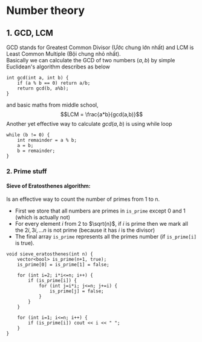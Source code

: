 # Number theory

## 1. GCD, LCM
GCD stands for Greatest Common Divisor (Ước chung lớn nhất) and LCM is Least Common Multiple (Bội chung nhỏ nhất).<br>
Basically we can calculate the GCD of two numbers $(a,b)$ by simple Euclidean's algorithm describes as below
```
int gcd(int a, int b) {
    if (a % b == 0) return a/b;
    return gcd(b, a%b);
}
``` 
and basic maths from middle school, $$LCM = \frac{a*b}{gcd(a,b)}$$
Another yet effective way to calculate $gcd(a,b)$ is using while loop

```
while (b != 0) {
    int remainder = a % b;
    a = b;
    b = remainder;
}
```

### 2. Prime stuff
#### Sieve of Eratosthenes algorithm:
Is an effective way to count the number of primes from 1 to n.
- First we store that all numbers are primes in ``is_prime`` except 0 and 1 (which is actually not)
- For every element $i$ from 2 to $\sqrt{n}$, if $i$ is prime then we mark all the $2i, 3i, ...n$ is not prime (because it has $i$ is the divisor)
- The final array ``is_prime`` represents all the primes number (if ``is_prime[i]`` is true).
```
void sieve_eratosthenes(int n) {
    vector<bool> is_prime(n+1, true);
    is_prime[0] = is_prime[1] = false;

    for (int i=2; i*i<=n; i++) {
        if (is_prime[i]) {
            for (int j=i*i; j<=n; j+=i) {
                is_prime[j] = false;
            }
        }
    }

    for (int i=1; i<=n; i++) {
        if (is_prime[i]) cout << i << " ";
    }
}
```
